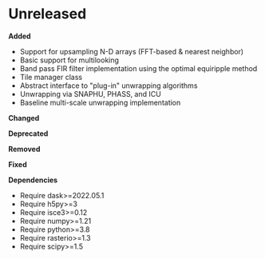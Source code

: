 # Unreleased

**Added**

- Support for upsampling N-D arrays (FFT-based & nearest neighbor)
- Basic support for multilooking
- Band pass FIR filter implementation using the optimal equiripple method
- Tile manager class
- Abstract interface to "plug-in" unwrapping algorithms
- Unwrapping via SNAPHU, PHASS, and ICU
- Baseline multi-scale unwrapping implementation

**Changed**

**Deprecated**

**Removed**

**Fixed**

**Dependencies**

- Require dask>=2022.05.1
- Require h5py>=3
- Require isce3>=0.12
- Require numpy>=1.21
- Require python>=3.8
- Require rasterio>=1.3
- Require scipy>=1.5
